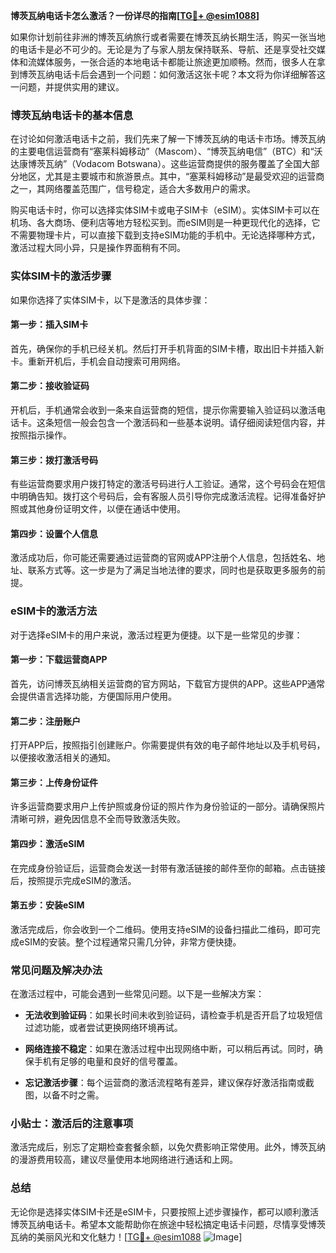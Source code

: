 **博茨瓦纳电话卡怎么激活？一份详尽的指南[[TG💪+ @esim1088](https://t.me/s/esim1088)]**

如果你计划前往非洲的博茨瓦纳旅行或者需要在博茨瓦纳长期生活，购买一张当地的电话卡是必不可少的。无论是为了与家人朋友保持联系、导航、还是享受社交媒体和流媒体服务，一张合适的本地电话卡都能让旅途更加顺畅。然而，很多人在拿到博茨瓦纳电话卡后会遇到一个问题：如何激活这张卡呢？本文将为你详细解答这一问题，并提供实用的建议。

### 博茨瓦纳电话卡的基本信息

在讨论如何激活电话卡之前，我们先来了解一下博茨瓦纳的电话卡市场。博茨瓦纳的主要电信运营商有“塞莱科姆移动”（Mascom）、“博茨瓦纳电信”（BTC）和“沃达康博茨瓦纳”（Vodacom Botswana）。这些运营商提供的服务覆盖了全国大部分地区，尤其是主要城市和旅游景点。其中，“塞莱科姆移动”是最受欢迎的运营商之一，其网络覆盖范围广，信号稳定，适合大多数用户的需求。

购买电话卡时，你可以选择实体SIM卡或电子SIM卡（eSIM）。实体SIM卡可以在机场、各大商场、便利店等地方轻松买到。而eSIM则是一种更现代化的选择，它不需要物理卡片，可以直接下载到支持eSIM功能的手机中。无论选择哪种方式，激活过程大同小异，只是操作界面稍有不同。

### 实体SIM卡的激活步骤

如果你选择了实体SIM卡，以下是激活的具体步骤：

#### 第一步：插入SIM卡
首先，确保你的手机已经关机。然后打开手机背面的SIM卡槽，取出旧卡并插入新卡。重新开机后，手机会自动搜索可用网络。

#### 第二步：接收验证码
开机后，手机通常会收到一条来自运营商的短信，提示你需要输入验证码以激活电话卡。这条短信一般会包含一个激活码和一些基本说明。请仔细阅读短信内容，并按照指示操作。

#### 第三步：拨打激活号码
有些运营商要求用户拨打特定的激活号码进行人工验证。通常，这个号码会在短信中明确告知。拨打这个号码后，会有客服人员引导你完成激活流程。记得准备好护照或其他身份证明文件，以便在通话中使用。

#### 第四步：设置个人信息
激活成功后，你可能还需要通过运营商的官网或APP注册个人信息，包括姓名、地址、联系方式等。这一步是为了满足当地法律的要求，同时也是获取更多服务的前提。

### eSIM卡的激活方法

对于选择eSIM卡的用户来说，激活过程更为便捷。以下是一些常见的步骤：

#### 第一步：下载运营商APP
首先，访问博茨瓦纳相关运营商的官方网站，下载官方提供的APP。这些APP通常会提供语言选择功能，方便国际用户使用。

#### 第二步：注册账户
打开APP后，按照指引创建账户。你需要提供有效的电子邮件地址以及手机号码，以便接收激活相关的通知。

#### 第三步：上传身份证件
许多运营商要求用户上传护照或身份证的照片作为身份验证的一部分。请确保照片清晰可辨，避免因信息不全而导致激活失败。

#### 第四步：激活eSIM
在完成身份验证后，运营商会发送一封带有激活链接的邮件至你的邮箱。点击链接后，按照提示完成eSIM的激活。

#### 第五步：安装eSIM
激活完成后，你会收到一个二维码。使用支持eSIM的设备扫描此二维码，即可完成eSIM的安装。整个过程通常只需几分钟，非常方便快捷。

### 常见问题及解决办法

在激活过程中，可能会遇到一些常见问题。以下是一些解决方案：

- **无法收到验证码**：如果长时间未收到验证码，请检查手机是否开启了垃圾短信过滤功能，或者尝试更换网络环境再试。
  
- **网络连接不稳定**：如果在激活过程中出现网络中断，可以稍后再试。同时，确保手机有足够的电量和良好的信号覆盖。

- **忘记激活步骤**：每个运营商的激活流程略有差异，建议保存好激活指南或截图，以备不时之需。

### 小贴士：激活后的注意事项

激活完成后，别忘了定期检查套餐余额，以免欠费影响正常使用。此外，博茨瓦纳的漫游费用较高，建议尽量使用本地网络进行通话和上网。

### 总结

无论你是选择实体SIM卡还是eSIM卡，只要按照上述步骤操作，都可以顺利激活博茨瓦纳电话卡。希望本文能帮助你在旅途中轻松搞定电话卡问题，尽情享受博茨瓦纳的美丽风光和文化魅力！[[TG💪+ @esim1088](https://t.me/s/esim1088) ![Image](https://i.postimg.cc/4NQfJmqS/Snipaste-2025-05-13-00-14-12.png)]